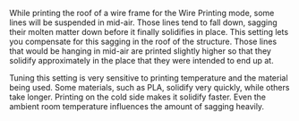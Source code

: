 While printing the roof of a wire frame for the Wire Printing mode, some lines will be suspended in mid-air. Those lines tend to fall down, sagging their molten matter down before it finally solidifies in place. This setting lets you compensate for this sagging in the roof of the structure. Those lines that would be hanging in mid-air are printed slightly higher so that they solidify approximately in the place that they were intended to end up at.

Tuning this setting is very sensitive to printing temperature and the material being used. Some materials, such as PLA, solidify very quickly, while others take longer. Printing on the cold side makes it solidify faster. Even the ambient room temperature influences the amount of sagging heavily.